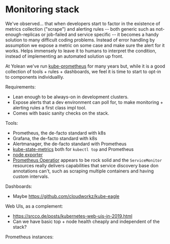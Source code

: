 # Monitoring stack

We've observed... that when developers start to factor in
the existence of metrics collection ("scrape") and alerting rules
-- both generic such as not-enough-replicas or job-failed and service specific --
it becomes a handy solution to many difficult coding problems.
Instead of error handling by assumption we expose a metric on some case
and make sure the alert for it works.
Helps immensely to leave it to humans to interpret the condition,
instead of implementing an automated solution up front.

At Yolean we've run [kube-prometheus](https://github.com/coreos/kube-prometheus) for many years
but, while it is a good collection of tools + rules + dashboards,
we feel it is time to start to opt-in to components individuallly.

Requirements:
 * Lean enough to be always-on in development clusters.
 * Expose alerts that a dev environment can poll for,
   to make monitoring + alerting rules a first class impl tool.
 * Comes with basic sanity checks on the stack.

Tools:
 * Prometheus, the de-facto standard with k8s
 * Grafana, the de-facto standard with k8s
 * Alertmanager, the de-facto standard with Prometheus
 * [kube-state-metrics](https://github.com/kubernetes/kube-state-metrics) both for `kubectl top` and Prometheus
 * [node exporter](https://github.com/prometheus/node_exporter)
 * [Prometheus Operatior](https://github.com/coreos/prometheus-operator/) appears to be rock solid and the `ServiceMonitor` resources really delivers capabilities that service discovery base don annotations can't, such as scraping multiple containers and having custom intervals.

Dashboards:
 * Maybe https://github.com/cloudworkz/kube-eagle

Web UIs, as a complement:
 * https://srcco.de/posts/kubernetes-web-uis-in-2019.html
 * Can we have basic top + node health cheaply and independent of the stack?

Prometheus instances:

